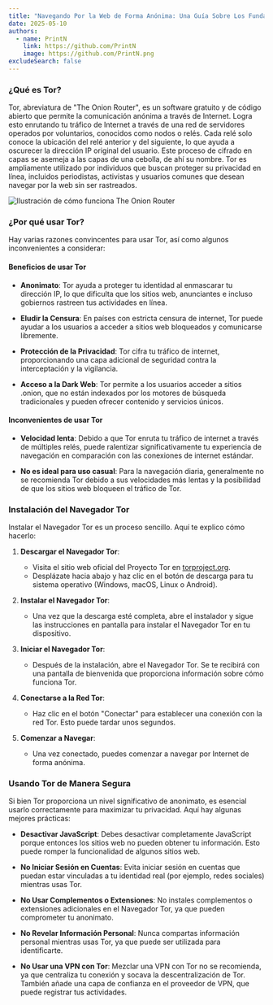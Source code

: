 ```yaml
---
title: "Navegando Por la Web de Forma Anónima: Una Guía Sobre Los Fundamentos de Tor"
date: 2025-05-10
authors:
  - name: PrintN
    link: https://github.com/PrintN
    image: https://github.com/PrintN.png
excludeSearch: false
---
```

### ¿Qué es Tor?
Tor, abreviatura de "The Onion Router", es un software gratuito y de código abierto que permite la comunicación anónima a través de Internet. Logra esto enrutando tu tráfico de Internet a través de una red de servidores operados por voluntarios, conocidos como nodos o relés. Cada relé solo conoce la ubicación del relé anterior y del siguiente, lo que ayuda a oscurecer la dirección IP original del usuario. Este proceso de cifrado en capas se asemeja a las capas de una cebolla, de ahí su nombre. Tor es ampliamente utilizado por individuos que buscan proteger su privacidad en línea, incluidos periodistas, activistas y usuarios comunes que desean navegar por la web sin ser rastreados.

![Ilustración de cómo funciona The Onion Router](../../../images/articles/navigating-the-web-anonymously-a-guide-to-tor-basics/how-tor-works.webp)

### ¿Por qué usar Tor?
Hay varias razones convincentes para usar Tor, así como algunos inconvenientes a considerar:

#### Beneficios de usar Tor
- **Anonimato**: Tor ayuda a proteger tu identidad al enmascarar tu dirección IP, lo que dificulta que los sitios web, anunciantes e incluso gobiernos rastreen tus actividades en línea.

- **Eludir la Censura**: En países con estricta censura de internet, Tor puede ayudar a los usuarios a acceder a sitios web bloqueados y comunicarse libremente.

- **Protección de la Privacidad**: Tor cifra tu tráfico de internet, proporcionando una capa adicional de seguridad contra la interceptación y la vigilancia.

- **Acceso a la Dark Web**: Tor permite a los usuarios acceder a sitios .onion, que no están indexados por los motores de búsqueda tradicionales y pueden ofrecer contenido y servicios únicos.

#### Inconvenientes de usar Tor
- **Velocidad lenta**: Debido a que Tor enruta tu tráfico de internet a través de múltiples relés, puede ralentizar significativamente tu experiencia de navegación en comparación con las conexiones de internet estándar.

- **No es ideal para uso casual**: Para la navegación diaria, generalmente no se recomienda Tor debido a sus velocidades más lentas y la posibilidad de que los sitios web bloqueen el tráfico de Tor.

### Instalación del Navegador Tor
Instalar el Navegador Tor es un proceso sencillo. Aquí te explico cómo hacerlo:
1. **Descargar el Navegador Tor**:
   - Visita el sitio web oficial del Proyecto Tor en [torproject.org](https://www.torproject.org/download/).
   - Desplázate hacia abajo y haz clic en el botón de descarga para tu sistema operativo (Windows, macOS, Linux o Android).

2. **Instalar el Navegador Tor**:
   - Una vez que la descarga esté completa, abre el instalador y sigue las instrucciones en pantalla para instalar el Navegador Tor en tu dispositivo.

3. **Iniciar el Navegador Tor**:
   - Después de la instalación, abre el Navegador Tor. Se te recibirá con una pantalla de bienvenida que proporciona información sobre cómo funciona Tor.

4. **Conectarse a la Red Tor**:
   - Haz clic en el botón "Conectar" para establecer una conexión con la red Tor. Esto puede tardar unos segundos.

5. **Comenzar a Navegar**:
   - Una vez conectado, puedes comenzar a navegar por Internet de forma anónima.

### Usando Tor de Manera Segura
Si bien Tor proporciona un nivel significativo de anonimato, es esencial usarlo correctamente para maximizar tu privacidad. Aquí hay algunas mejores prácticas:
- **Desactivar JavaScript**: Debes desactivar completamente JavaScript porque entonces los sitios web no pueden obtener tu información. Esto puede romper la funcionalidad de algunos sitios web.

- **No Iniciar Sesión en Cuentas**: Evita iniciar sesión en cuentas que puedan estar vinculadas a tu identidad real (por ejemplo, redes sociales) mientras usas Tor.

- **No Usar Complementos o Extensiones**: No instales complementos o extensiones adicionales en el Navegador Tor, ya que pueden comprometer tu anonimato.

- **No Revelar Información Personal**: Nunca compartas información personal mientras usas Tor, ya que puede ser utilizada para identificarte.

- **No Usar una VPN con Tor**: Mezclar una VPN con Tor no se recomienda, ya que centraliza tu conexión y socava la descentralización de Tor. También añade una capa de confianza en el proveedor de VPN, que puede registrar tus actividades.